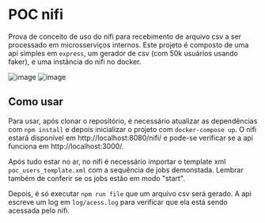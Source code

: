 POC nifi
========

Prova de conceito de uso do nifi para recebimento de arquivo csv a ser processado em microsserviços internos. Este projeto é composto de uma api simples em `express`, um gerador de csv (com 50k usuários usando faker), e uma instância do nifi no docker.

![image](https://user-images.githubusercontent.com/3246681/118831950-8facbe00-b896-11eb-9e0d-fa4cc861dc31.png)
![image](https://user-images.githubusercontent.com/3246681/118831977-963b3580-b896-11eb-99c3-8594f9b0aa38.png)


## Como usar

Para usar, após clonar o repositório, é necessário atualizar as dependências com `npm install` e depois inicializar o projeto com `docker-compose up`. O nifi estará disponível em http://localhost:8080/nifi/ e pode-se verificar se a api funciona em http://localhost:3000/.

Após tudo estar no ar, no nifi é necessário importar o template xml `poc_users_template.xml` com a sequência de jobs demonstada. Lembrar também de conferir se os jobs estão em modo "start".

Depois, é só executar `npm run file` que um arquivo csv será gerado. A api escreve um log em `log/acess.log` para verificar que ela está sendo acessada pelo nifi.
